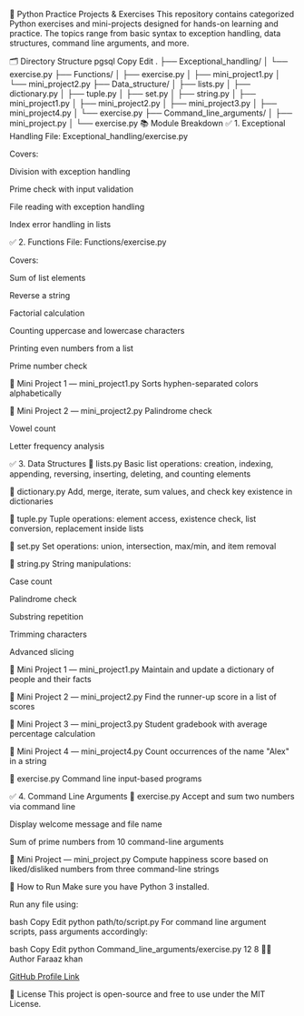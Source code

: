 📘 Python Practice Projects & Exercises
This repository contains categorized Python exercises and mini-projects designed for hands-on learning and practice. The topics range from basic syntax to exception handling, data structures, command line arguments, and more.

🗂️ Directory Structure
pgsql
Copy
Edit
.
├── Exceptional_handling/
│   └── exercise.py
├── Functions/
│   ├── exercise.py
│   ├── mini_project1.py
│   └── mini_project2.py
├── Data_structure/
│   ├── lists.py
│   ├── dictionary.py
│   ├── tuple.py
│   ├── set.py
│   ├── string.py
│   ├── mini_project1.py
│   ├── mini_project2.py
│   ├── mini_project3.py
│   ├── mini_project4.py
│   └── exercise.py
├── Command_line_arguments/
│   ├── mini_project.py
│   └── exercise.py
📚 Module Breakdown
✅ 1. Exceptional Handling
File: Exceptional_handling/exercise.py

Covers:

Division with exception handling

Prime check with input validation

File reading with exception handling

Index error handling in lists

✅ 2. Functions
File: Functions/exercise.py

Covers:

Sum of list elements

Reverse a string

Factorial calculation

Counting uppercase and lowercase characters

Printing even numbers from a list

Prime number check

🔹 Mini Project 1 — mini_project1.py
Sorts hyphen-separated colors alphabetically

🔹 Mini Project 2 — mini_project2.py
Palindrome check

Vowel count

Letter frequency analysis

✅ 3. Data Structures
📄 lists.py
Basic list operations: creation, indexing, appending, reversing, inserting, deleting, and counting elements

📄 dictionary.py
Add, merge, iterate, sum values, and check key existence in dictionaries

📄 tuple.py
Tuple operations: element access, existence check, list conversion, replacement inside lists

📄 set.py
Set operations: union, intersection, max/min, and item removal

📄 string.py
String manipulations:

Case count

Palindrome check

Substring repetition

Trimming characters

Advanced slicing

🔹 Mini Project 1 — mini_project1.py
Maintain and update a dictionary of people and their facts

🔹 Mini Project 2 — mini_project2.py
Find the runner-up score in a list of scores

🔹 Mini Project 3 — mini_project3.py
Student gradebook with average percentage calculation

🔹 Mini Project 4 — mini_project4.py
Count occurrences of the name "Alex" in a string

📄 exercise.py
Command line input-based programs

✅ 4. Command Line Arguments
📄 exercise.py
Accept and sum two numbers via command line

Display welcome message and file name

Sum of prime numbers from 10 command-line arguments

🔹 Mini Project — mini_project.py
Compute happiness score based on liked/disliked numbers from three command-line strings

🚀 How to Run
Make sure you have Python 3 installed.

Run any file using:

bash
Copy
Edit
python path/to/script.py
For command line argument scripts, pass arguments accordingly:

bash
Copy
Edit
python Command_line_arguments/exercise.py 12 8
🧑‍💻 Author
Faraaz khan

[GitHub Profile Link](https://github.com/MDFaraaz07)

📜 License
This project is open-source and free to use under the MIT License.